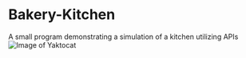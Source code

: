 # Bakery-Kitchen
A small program demonstrating a simulation of a kitchen utilizing APIs
![Image of Yaktocat](https://images.pexels.com/photos/192933/pexels-photo-192933.jpeg?auto=compress&cs=tinysrgb&h=750&w=1260)
